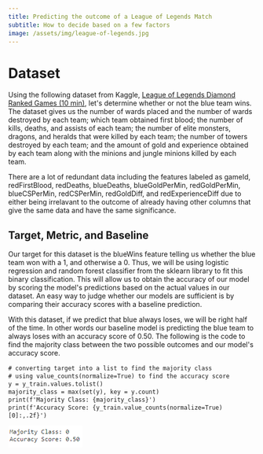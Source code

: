 ```yaml
---
title: Predicting the outcome of a League of Legends Match
subtitle: How to decide based on a few factors
image: /assets/img/league-of-legends.jpg
---
```


# Dataset
Using the following dataset from Kaggle, [League of Legends Diamond Ranked Games (10 min)](https://www.kaggle.com/bobbyscience/league-of-legends-diamond-ranked-games-10-min), let's determine whether or not the blue team wins. The dataset gives us the number of wards placed and the number of wards destroyed by each team; which team obtained first blood; the number of kills, deaths, and assists of each team; the number of elite monsters, dragons, and heralds that were killed by each team; the number of towers destroyed by each team; and the amount of gold and experience obtained by each team along with the minions and jungle minions killed by each team.

There are a lot of redundant data including the features labeled as gameId, redFirstBlood, redDeaths, blueDeaths, blueGoldPerMin, redGoldPerMin, blueCSPerMin, redCSPerMin, redGoldDiff, and redExperienceDiff due to either being irrelavant to the outcome of already having other columns that give the same data and have the same significance.

## Target, Metric, and Baseline
Our target for this dataset is the blueWins feature telling us whether the blue team won with a 1, and otherwise a 0. Thus, we will be using logistic regression and random forest classifier from the sklearn library to fit this binary classification. This will allow us to obtain the accuracy of our model by scoring the model's predictions based on the actual values in our dataset. An easy way to judge whether our models are sufficient is by comparing their accuracy scores with a baseline prediction.

With this dataset, if we predict that blue always loses, we will be right half of the time. In other words our baseline model is predicting the blue team to always loses with an accuracy score of 0.50. The following is the code to find the majority class between the two possible outcomes and our model's accuracy score.
 
    # converting target into a list to find the majority class
    # using value_counts(normalize=True) to find the accuracy score
    y = y_train.values.tolist()
    majority_class = max(set(y), key = y.count)
    print(f'Majority Class: {majority_class}')
    print(f'Accuracy Score: {y_train.value_counts(normalize=True)[0]:,.2f}')

![League of Legends Majority Class and Its Accuracy Score](/assets/img/league-majority.png)